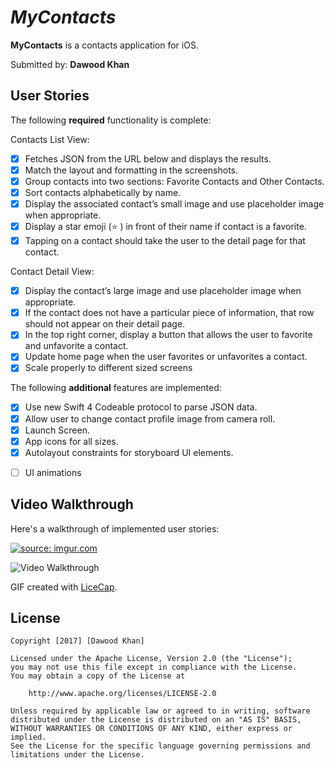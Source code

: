 # *MyContacts*

**MyContacts** is a contacts application for iOS.

Submitted by: **Dawood Khan**

## User Stories

The following **required** functionality is complete:

Contacts List View:

* [X] Fetches JSON from the URL below and displays the results.
* [X] Match the layout and formatting in the screenshots.
* [X] Group contacts into two sections: Favorite Contacts and Other Contacts.
* [X] Sort contacts alphabetically by name.
* [X] Display the associated contact’s small image and use placeholder image when appropriate.
* [X] Display a star emoji (⭐ ) in front of their name if contact is a favorite.
* [X] Tapping on a contact should take the user to the detail page for that contact.

Contact Detail View:
* [X] Display the contact’s large image and use placeholder image when appropriate.
* [X] If the contact does not have a particular piece of information, that row should not appear on their detail page.
* [X] In the top right corner, display a button that allows the user to favorite and unfavorite a contact.
* [X] Update home page when the user favorites or unfavorites a contact.
* [X] Scale properly to different sized screens

The following **additional** features are implemented:

- [X] Use new Swift 4 Codeable protocol to parse JSON data.
- [X] Allow user to change contact profile image from camera roll.
- [X] Launch Screen.
- [X] App icons for all sizes.
- [X] Autolayout constraints for storyboard UI elements.
* [ ] UI animations



## Video Walkthrough 

Here's a walkthrough of implemented user stories:

<a href="http://imgur.com/1V9Q5Li"><img src="http://i.imgur.com/1V9Q5Li.gif" title="source: imgur.com" /></a>

<img src='http://i.imgur.com/1V9Q5Li.gif' title='Video Walkthrough' width='' alt='Video Walkthrough' />

GIF created with [LiceCap](http://www.cockos.com/licecap/).



## License

    Copyright [2017] [Dawood Khan]

    Licensed under the Apache License, Version 2.0 (the "License");
    you may not use this file except in compliance with the License.
    You may obtain a copy of the License at

        http://www.apache.org/licenses/LICENSE-2.0

    Unless required by applicable law or agreed to in writing, software
    distributed under the License is distributed on an "AS IS" BASIS,
    WITHOUT WARRANTIES OR CONDITIONS OF ANY KIND, either express or implied.
    See the License for the specific language governing permissions and
    limitations under the License.
